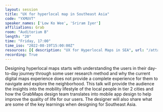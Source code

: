 ```yaml
---
layout: session
title: "UX for hyperlocal map in Southeast Asia"
code: "YXMUVT"
speaker_names: ['Low Ko Wee', 'Sriram Iyer']
affiliations: Grab
room: "Auditorium B"
length: "20"
time: "Friday, 17:00"
time_iso: "2022-08-19T15:00:00Z"
resources: [{ description: "UX for Hyperlocal Maps in SEA", url: "/attachments/YXMUVT_SoTM_2022_-_UX_for_Hyperlocal_Maps_in_SEA_rRGCGuO.pdf" }]
recording: True
---
```


Designing hyperlocal maps starts with understanding the users in their day-to-day journey through some user research method and why the current digital maps experience does not provide a complete experience for them to navigate and explore the neighborhood. This talk will provide the audience the insights into the mobility lifestyle of the local people in tier 2 cities and how the GrabMaps design team translates into mobile app design to help improve the quality of life for our users. The designer will also share what are some of the key learnings when designing for Southeast Asia.

